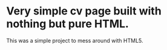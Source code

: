 # Very simple cv page built with nothing but pure HTML.
This was a simple project to mess around with HTML5.
